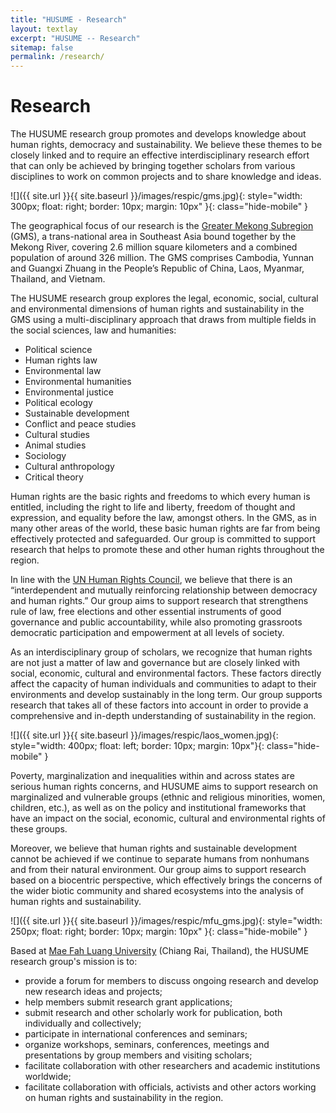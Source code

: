 ```yaml
---
title: "HUSUME - Research"
layout: textlay
excerpt: "HUSUME -- Research"
sitemap: false
permalink: /research/
---
```


# Research

The HUSUME research group promotes and develops knowledge about human rights, democracy and sustainability. We believe these themes to be closely linked and to require an effective interdisciplinary research effort that can only be achieved by bringing together scholars from various disciplines to work on common projects and to share knowledge and ideas.

![]({{ site.url }}{{ site.baseurl }}/images/respic/gms.jpg){: style="width: 300px; float: right; border: 10px; margin: 10px" }{: class="hide-mobile" }

The geographical focus of our research is the [Greater Mekong Subregion](https://en.wikipedia.org/wiki/Greater_Mekong_Subregion) (GMS), a trans-national area in Southeast Asia bound together by the Mekong River, covering 2.6 million square kilometers and a combined population of around 326 million. The GMS comprises Cambodia, Yunnan and Guangxi Zhuang in the People’s Republic of China, Laos, Myanmar, Thailand, and Vietnam.

The HUSUME research group explores the legal, economic, social, cultural and environmental dimensions of human rights and sustainability in the GMS using a multi-disciplinary approach that draws from multiple fields in the social sciences, law and humanities:

- Political science
- Human rights law
- Environmental law
- Environmental humanities
- Environmental justice
- Political ecology
- Sustainable development
- Conflict and peace studies
- Cultural studies
- Animal studies
- Sociology
- Cultural anthropology
- Critical theory

Human rights are the basic rights and freedoms to which every human is entitled, including the right to life and liberty, freedom of thought and expression, and equality before the law, amongst others. In the GMS, as in many other areas of the world, these basic human rights are far from being effectively protected and safeguarded. Our group is committed to support research that helps to promote these and other human rights throughout the region. 

In line with the [UN Human Rights Council](https://www.ohchr.org/en/Issues/RuleOfLaw/Pages/Democracy.aspx), we believe that there is an “interdependent and mutually reinforcing relationship between democracy and human rights.” Our group aims to support research that strengthens rule of law, free elections and other essential instruments of good governance and public accountability, while also promoting grassroots democratic participation and empowerment at all levels of society.

As an interdisciplinary group of scholars, we recognize that human rights are not just a matter of law and governance but are closely linked with social, economic, cultural and environmental factors. These factors directly affect the capacity of human individuals and communities to adapt to their environments and develop sustainably in the long term. Our group supports research that takes all of these factors into account in order to provide a comprehensive and in-depth understanding of sustainability in the region.

![]({{ site.url }}{{ site.baseurl }}/images/respic/laos_women.jpg){: style="width: 400px; float: left; border: 10px; margin: 10px"}{: class="hide-mobile" }

Poverty, marginalization and inequalities within and across states are serious human rights concerns, and HUSUME aims to support research on marginalized and vulnerable groups (ethnic and religious minorities, women, children, etc.), as well as on the policy and institutional frameworks that have an impact on the social, economic, cultural and environmental rights of these groups.

Moreover, we believe that human rights and sustainable development cannot be achieved if we continue to separate humans from nonhumans and from their natural environment. Our group aims to support research based on a biocentric perspective, which effectively brings the concerns of the wider biotic community and shared ecosystems into the analysis of human rights and sustainability.

![]({{ site.url }}{{ site.baseurl }}/images/respic/mfu_gms.jpg){: style="width: 250px; float: right; border: 10px; margin: 10px" }{: class="hide-mobile" }

Based at [Mae Fah Luang University](https://en.mfu.ac.th/home.html) (Chiang Rai, Thailand), the HUSUME research group's mission is to:

- provide a forum for members to discuss ongoing research and develop new research ideas and projects;
- help members submit research grant applications;
- submit research and other scholarly work for publication, both individually and collectively;
- participate in international conferences and seminars; 
- organize workshops, seminars, conferences, meetings and presentations by group members and visiting scholars; 
- facilitate collaboration with other researchers and academic institutions worldwide;
- facilitate collaboration with officials, activists and other actors working on human rights and sustainability in the region.
